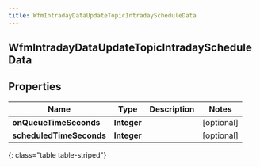 ```yaml
---
title: WfmIntradayDataUpdateTopicIntradayScheduleData
---
```

## WfmIntradayDataUpdateTopicIntradayScheduleData


## Properties

| Name | Type | Description | Notes |
| ------------ | ------------- | ------------- | ------------- |
| **onQueueTimeSeconds** | **Integer** |  |  [optional] |
| **scheduledTimeSeconds** | **Integer** |  |  [optional] |
{: class="table table-striped"}



